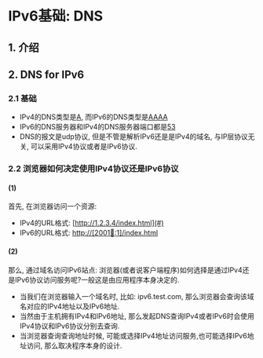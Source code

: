 # IPv6基础: DNS

## 1. 介绍
## 2. DNS for IPv6
### 2.1 基础
+ IPv4的DNS类型是[A](#), 而IPv6的DNS类型是[AAAA](#)
+ IPv6的DNS服务器和IPv4的DNS服务器端口都是[53](#)
+ DNS的报文是udp协议, 但是不管是解析IPv6还是是IPv4的域名, 与IP层协议无关, 可以采用IPv4协议或者是IPv6协议.

### 2.2 浏览器如何决定使用IPv4协议还是IPv6协议
#### (1)
首先, 在浏览器访问一个资源:
+ IPv4的URL格式: [http://1.2.3.4/index.html](#)
+ IPv6的URL格式: [http://[2001:1234::1]/index.html](#)

#### (2)
那么, 通过域名访问IPv6站点:
浏览器(或者说客户端程序)如何选择是通过IPv4还是IPv6协议访问服务呢?一般这是由应用程序本身决定的.
+ 当我们在浏览器输入一个域名时, 比如: ipv6.test.com, 那么浏览器会查询该域名对应的IPv4地址以及IPv6地址.
+ 当然由于主机拥有IPv4和IPv6地址, 那么发起DNS查询IPv4或者IPv6时会使用IPv4协议和IPv6协议分别去查询.
+ 当浏览器查询查询地址时候, 可能或选择IPv4地址访问服务,也可能选择IPv6地址访问, 那么取决程序本身的设计.
